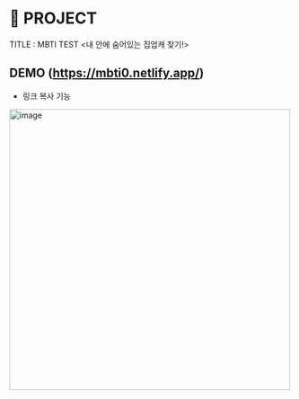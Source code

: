 # 🐰 PROJECT
TITLE : MBTI TEST <내 안에 숨어있는 집업캐 찾기!>

## DEMO (https://mbti0.netlify.app/)
- 링크 복사 기능 
<img width="500" alt="image" src="https://user-images.githubusercontent.com/110226420/218243009-2648e78d-5a59-40a3-9b40-1e197cfc85e1.png">
